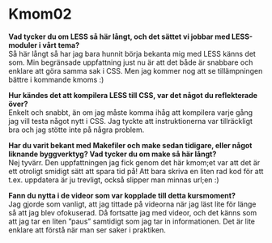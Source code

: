 Kmom02
===============================

<b>Vad tycker du om LESS så här långt, och det sättet vi jobbar med LESS-moduler i vårt tema?</b><br>
Så här långt så har jag bara hunnit börja bekanta mig med LESS känns det som. Min begränsade uppfattning just nu är att det både är snabbare och enklare att göra samma sak i CSS. Men jag kommer nog att se tillämpningen bättre i kommande kmoms :)

<b>Hur kändes det att kompilera LESS till CSS, var det något du reflekterade över?</b><br>
Enkelt och snabbt, än om jag måste komma ihåg att kompilera varje gång jag vill testa något nytt i CSS. Jag tyckte att instruktionerna var tillräckligt bra och jag stötte inte på några problem.

<b>Har du varit bekant med Makefiler och make sedan tidigare, eller något liknande byggverktyg? Vad tycker du om make så här långt?</b><br>
Nej tyvärr. Den uppfattningen jag fick genom det här kmom;et var att det är ett otroligt smidigt sätt att spara tid på! Att bara skriva en liten rad kod för att t.ex. uppdatera är ju trevligt, också slipper man minnas url;en :)

<b>Fann du nytta i de videor som var kopplade till detta kursmoment?</b><br>
Jag gjorde som vanligt, att jag tittade på videorna när jag läst lite för länge så att jag blev ofokuserad. Då fortsatte jag med videor, och det känns som att jag tar en liten ”paus” samtidigt som jag tar in informationen. Det är lite enklare att förstå när man ser saker i praktiken.
